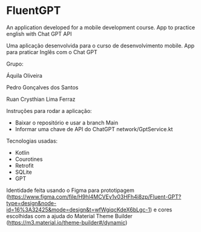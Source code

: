 # FluentGPT
An application developed for a mobile development course. App to practice english with Chat GPT API

Uma aplicação desenvolvida para o curso de desenvolvimento mobile. App para praticar Inglês com o Chat GPT

Grupo:

Áquila Oliveira

Pedro Gonçalves dos Santos

Ruan Crysthian Lima Ferraz

Instruções para rodar a aplicação:
- Baixar o repositório e usar a branch Main
- Informar uma chave de API do ChatGPT network/GptService.kt

Tecnologias usadas:
- Kotlin
- Courotines
- Retrofit
- SQLite
- GPT

Identidade feita usando o Figma para prototipagem (https://www.figma.com/file/H9hl4MCVEy1v03HFh4i8zp/Fluent-GPT?type=design&node-id=16%3A32425&mode=design&t=wfWgiqcKdeX6bLgc-1) e cores escolhidas com a ajuda do Material Theme Builder (https://m3.material.io/theme-builder#/dynamic)
